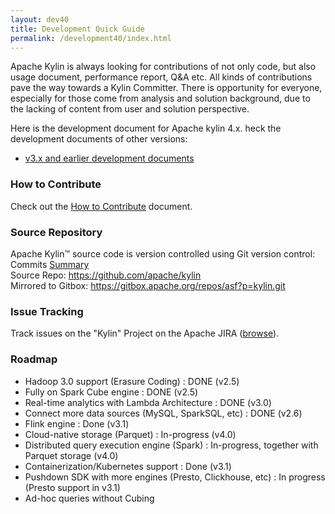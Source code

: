 ```yaml
---
layout: dev40
title: Development Quick Guide
permalink: /development40/index.html
---
```


Apache Kylin is always looking for contributions of not only code, but also usage document, performance report, Q&A etc. All kinds of contributions pave the way towards a Kylin Committer. There is opportunity for everyone, especially for those come from analysis and solution background, due to the lacking of content from user and solution perspective.

Here is the development document for Apache kylin 4.x. heck the development documents of other versions:
* [v3.x and earlier development documents](/development/) 

### How to Contribute
Check out the [How to Contribute](/development40/howto_contribute.html) document.

### Source Repository
Apache Kylin™ source code is version controlled using Git version control:
Commits [Summary](https://github.com/apache/kylin/commits/master)  
Source Repo: [https://github.com/apache/kylin ](https://github.com/apache/kylin )  
Mirrored to Gitbox: [https://gitbox.apache.org/repos/asf?p=kylin.git ](https://gitbox.apache.org/repos/asf?p=kylin.git )

### Issue Tracking  
Track issues on the "Kylin" Project on the Apache JIRA ([browse](http://issues.apache.org/jira/browse/KYLIN)).

### Roadmap
- Hadoop 3.0 support (Erasure Coding) : DONE (v2.5)
- Fully on Spark Cube engine : DONE (v2.5)
- Real-time analytics with Lambda Architecture : DONE (v3.0)
- Connect more data sources (MySQL, SparkSQL, etc) : DONE (v2.6)
- Flink engine : Done (v3.1)
- Cloud-native storage (Parquet) : In-progress (v4.0)
- Distributed query execution engine (Spark) : In-progress, together with Parquet storage (v4.0)
- Containerization/Kubernetes support : Done (v3.1)
- Pushdown SDK with more engines (Presto, Clickhouse, etc) : In progress (Presto support in v3.1)
- Ad-hoc queries without Cubing
